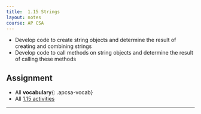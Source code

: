 ```yaml
---
title:  1.15 Strings
layout: notes
course: AP CSA
---
```


- Develop code to create string objects and determine the result of creating and combining strings
- Develop code to call methods on string objects and determine the result of calling these methods

## Assignment

- All **vocabulary**{: .apcsa-vocab}
- All [1.15 activities](https://runestone.academy/ns/books/published/manvillehighschool_csawesome2_2526/topic-1-15-strings.html)

---

